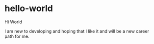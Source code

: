 # hello-world

Hi World

I am new to developing and hoping that I like it and will be a new career path for me. 
